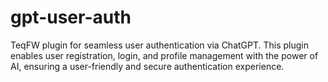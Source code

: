 # gpt-user-auth
TeqFW plugin for seamless user authentication via ChatGPT. This plugin enables user registration, login, and profile management with the power of AI, ensuring a user-friendly and secure authentication experience.
